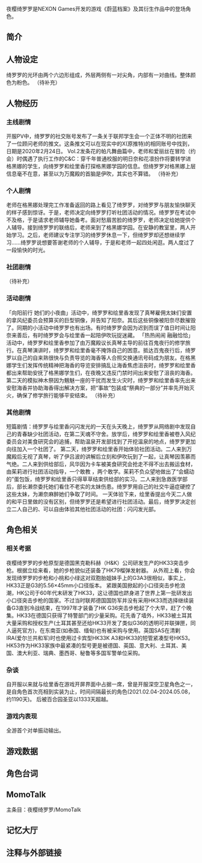 夜樱绮罗罗是NEXON Games开发的游戏《蔚蓝档案》及其衍生作品中的登场角色。

## 简介

## 人物设定
绮罗罗的光环由两个六边形组成，外层两侧有一对尖角，内部有一对曲线。整体颜色为粉色。
（待补充）

## 人物经历

### 主线剧情
开服PV中，绮罗罗的社交账号发布了一条关于联邦学生会一个正体不明的社团来了一位顾问老师的推文。这条推文可以在现实中的X(原推特)的相同账号中找到，日期是2020年2月24日。
Vol.2发条花的帕凡舞曲篇中，老师和爱丽丝在冒险（约会）时偶遇了执行工作的C&C：穿千年普通校服的明日奈和花凛扮作将要转学进格黑娜的学生，向绮罗罗和绘里香打探格黑娜学园的信息。但绮罗罗对格黑娜上层信息毫不在意，甚至以为万魔殿的首脑是伊吹，其实也不算错。
（待补充）

### 个人剧情
老师在格黑娜处理完工作准备返回的路上看见了绮罗罗，对绮罗罗与朋友愉快聊天的样子感到惊讶。于是，老师决定向绮罗罗打听社团活动的情况。绮罗罗在考试中不及格，于是请求老师辅导她备考。面对愁眉苦脸的绮罗罗，老师决定给她提供个人辅导。接到绮罗罗的联络后，老师来到了格黑娜学园。在安静的教室里，两人开始学习。之后，老师建议专注学习的绮罗罗休息一下，但绮罗罗却还想继续学习……绮罗罗说想要答谢老师的个人辅导，于是和老师一起四处闲逛。两人度过了一段愉快的时光。

### 社团剧情
（待补充）

### 活动剧情
「向阳前行 她们的小夜曲」活动中，绮罗罗和绘里香发现了真琴雇佣太妹们安置的拿风纪委员会预算买的巨型铜像，并告知了阳奈。其后这些铜像被阳奈尽数摧毁了。同期的小活动中绮罗罗也有出场。有时绮罗罗会因为迟到而误了值日时间让阳奈来善后，有时绮罗罗会与绘里香一起陪伊吹玩捉迷藏。
「热热闹闹 融融恰恰」活动中，绮罗罗和绘里香参加了由万魔殿议长真琴主导的前往百鬼夜行的修学旅行。在真琴演讲时，绮罗罗和绘里香毫不掩饰自己的困意。抵达百鬼夜行后，绮罗罗以自己的自来熟很快与负责导览的海香等人合照交换通讯号码成为朋友。在格黑娜学生们发挥传统精神把海香的导览安排搞乱让海香焦虑沮丧时，绮罗罗和绘里香都出来帮助安抚了格黑娜学生们，在夜晚又违反门禁时间出来安慰了沮丧的海香。第二天的模拟神木祭因为魑魅一座的干扰而发生火灾时，绮罗罗和绘里香率先出来安慰海香并协助海香得出解决方案，把“事故”包装成“祭典的一部分”并率先开始灭火，确保了修学旅行能够平安结束。
（待补充）

### 其他剧情
短篇剧情：绮罗罗与绘里香闪闪发光的一天在头天晚上，绮罗罗从网络剧中发现自己的青春缺少社团活动，在第二天魂不守舍。放学后，绮罗罗和绘里香被卷入风纪委员会对美食研究会的追捕，帮助温泉开发部找到了开挖温泉的地点，绮罗罗更加向往加入一个社团了。
第二天，绮罗罗和绘里香开始体验社团活动。二人来到万魔殿后无视了真琴，听了伊吕波的讲解后立刻和伊吹玩到了一起，让真琴因羡慕而气绝。二人来到供给部后，风华因为卡车被美食研究会抢走不得不出去搬运食材，由茱莉进行社团活动指导，一个敢教 ，两个敢学。茱莉不负众望地做出了“会蠕动的”蛋包饭，绮罗罗和绘里香只得草草结束供给部的实习。二人来到急救医学部后，部长濑奈委托她们看住不老实的太妹伤患。绮罗罗用自己的社交牛逼症硬控了这些太妹，为濑奈麻醉她们争取了时间。
一天体验下来，绘里香提出今天二人做的和平日里做的没有区别，但绮罗罗还是希望进行社团活动。最后，绮罗罗决定创立二人自己的、可以自由体验其他社团活动的社团：闪闪发光部。

## 角色相关

### 相关考据

夜樱绮罗罗的步枪原型是德国黑克勒科赫（H&K）公司研发生产的HK33突击步枪。根据立绘来看，她的步枪貌似还装备了HK79榴弹发射器。
从外观上看，你会发现绮罗罗的步枪和小桃和小绿这对双胞胎姐妹手上的G3A3很相似，事实上，HK33正是G3的5.56×45mm小口径版本。
紧跟美国掀起的小口径突击步枪浪潮，HK公司于60年代末研发了HK33，这让德国也跻身进了世界上第一批研发出小口径突击步枪的国家。不过当时联邦德国国防军并没有采用HK33而选择继续装备G3直到冷战结束，在1997年才装备了HK G36突击步枪起了个大早，赶了个晚集。HK33在德国只获得了特警部门的少量采购。花先香了墙外，HK33被土耳其大量采购和授权生产(土耳其甚至还给HK33开发了类似G36的透明可并联弹匣，同人逼死官方)，在东南亚(如泰国、缅甸)也有被采购与使用。英国SAS在清剿IRA(爱尔兰共和军)时也使用过卡宾型HK33K A3和HK33的短管紧凑型号HK53。HK53作为HK33家族中最紧凑的型号更是被德国、英国、意大利、土耳其、美国、澳大利亚、瑞典、墨西哥、秘鲁等多国军警单位采购。

### 杂谈
自开服以来就与绘里香在游戏开屏界面中占据一席，曾是开服深空卫星角色之一，是自角色首次亮相到实装为止，时间间隔最长的角色(2021.02.04-2024.05.08，约1190天)。
后被百合园圣亚以1333天超越。

### 游戏内表现
全游首个对单振动输出。

## 游戏数据

## 角色台词

## MomoTalk
主条目：夜樱绮罗罗/MomoTalk

## 记忆大厅

## 注释与外部链接